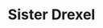---
pid: ch521
title: Sister Drexel
location_transcription: City Hall
coordinates: "[-75.163926846944, 39.952987509869]"
zipcode: '91423'
gen_neighborhood: 
neighborhood: 
outside_phl: 'Sherman Oaks CA '
age: '53'
age_range: 50-59
instagram: 
image_file_name: ch_521.jpg
proposal_transcription: "//Her giving was unsurpassed ... without racial boundaries//"
topic: Person,Religion,Social Justice,Women
topic_summary: 0, 0, 0, 0, 0
type: Other No Form
keywords_other: 
credit: Michael Franco M.D.
image_labels: 
twitter: 
facebook: 
permalink: "/monuments/ch521/"
layout: item-page
---